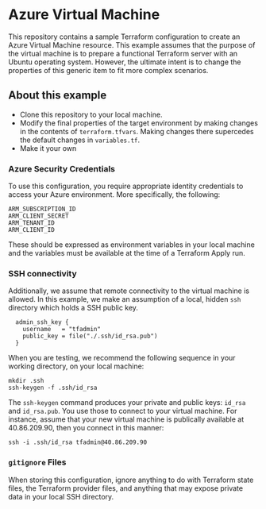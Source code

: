 # Azure Virtual Machine
This repository contains a sample Terraform configuration to create an Azure Virtual Machine resource. This example assumes that the purpose of the virtual machine is to prepare a functional Terraform server with an Ubuntu operating system. However, the ultimate intent is to change the properties of this generic item to fit more complex scenarios.

## About this example

* Clone this repository to your local machine.
* Modify the final properties of the target environment by making changes in the contents of `terraform.tfvars`. Making changes there supercedes the default changes in `variables.tf`.
* Make it your own

### Azure Security Credentials

To use this configuration, you require appropriate identity credentials to access your Azure environment. More specifically, the following:

```
ARM_SUBSCRIPTION_ID
ARM_CLIENT_SECRET
ARM_TENANT_ID
ARM_CLIENT_ID
```
These should be expressed as environment variables in your local machine and the variables must be available at the time of a Terraform Apply run.

### SSH connectivity

Additionally, we assume that remote connectivity to the virtual machine is allowed. In this example, we make an assumption of a local, hidden `ssh` directory which holds a SSH public key.

```
  admin_ssh_key {
    username   = "tfadmin"
    public_key = file("./.ssh/id_rsa.pub")
  }
```

When you are testing, we recommend the following sequence in your working directory, on your local machine:

```
mkdir .ssh
ssh-keygen -f .ssh/id_rsa
```

The `ssh-keygen` command produces your private and public keys: `id_rsa` and `id_rsa.pub`. You use those to connect to your virtual machine. For instance, assume that your new virtual machine is publically available at 40.86.209.90, then you connect in this manner:

```
ssh -i .ssh/id_rsa tfadmin@40.86.209.90
```

### `gitignore` Files

When storing this configuration, ignore anything to do with Terraform state files, the Terraform provider files, and anything that may expose private data in your local SSH directory.
